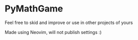 # PyMathGame
Feel free to skid and improve or use in other projects of yours

Made using Neovim, will not publish settings :)
